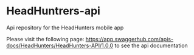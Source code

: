 # HeadHuntrers-api
Api repository for the HeadHunters mobile app

Please visit the following page: https://app.swaggerhub.com/apis-docs/HeadHunters/HeadHunters-API/1.0.0 to see the api documentation
